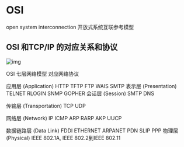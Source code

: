 # OSI 
open system interconnection 开放式系统互联参考模型
## OSI 和TCP/IP 的对应关系和协议
![img](https://pic1.zhimg.com/80/v2-2d62ba265be486cb94ab531912aa3b9c_1440w.webp)


OSI 七层网络模型                       对应网络协议

应用层 (Application)                  HTTP TFTP FTP WAIS SMTP
表示层 (Presentation)                 TELNET RLOGIN SNMP GOPHER
会话层 (Session)                      SMTP DNS

传输层 (Transportation)               TCP UDP

网络层 (Network)                      IP ICMP ARP RARP AKP UUCP

数据链路层 (Data Link)                 FDDI ETHERNET ARPANET PDN SLIP PPP
物理层 (Physical)                     IEEE 802.1A, IEEE 802.2到IEEE 802.11


